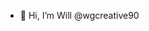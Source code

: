 - 👋 Hi, I’m Will @wgcreative90 

<!---
wgcreative90/wgcreative90 is a ✨ special ✨ repository because its `README.md` (this file) appears on your GitHub profile.
You can click the Preview link to take a look at your changes.
--->
